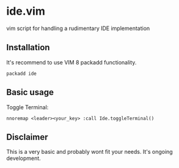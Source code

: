 # ide.vim
vim script for handling a rudimentary IDE implementation

## Installation

It's recommend to use VIM 8 packadd functionality.

```vim
packadd ide
```

## Basic usage

Toggle Terminal:
```vim
nnoremap <leader><your_key> :call Ide.toggleTerminal()
```

## Disclaimer
This is a very basic and probably wont fit your needs. It's ongoing development.
